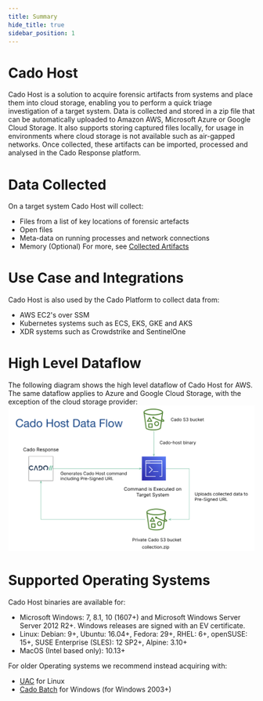 ```yaml
---
title: Summary
hide_title: true
sidebar_position: 1
---
```


# Cado Host
Cado Host is a solution to acquire forensic artifacts from systems and place them into cloud storage, enabling you to perform a quick triage investigation of a target system.
Data is collected and stored in a zip file that can be automatically uploaded to Amazon AWS, Microsoft Azure or Google Cloud Storage.
It also supports storing captured files locally, for usage in environments where cloud storage is not available such as air-gapped networks.
Once collected, these artifacts can be imported, processed and analysed in the Cado Response platform.

# Data Collected
On a target system Cado Host will collect:
- Files from a list of key locations of forensic artefacts
- Open files
- Meta-data on running processes and network connections
- Memory (Optional)
For more, see [Collected Artifacts](/cado-host/artifacts)

# Use Case and Integrations
Cado Host is also used by the Cado Platform to collect data from:
- AWS EC2's over SSM
- Kubernetes systems such as ECS, EKS, GKE and AKS
- XDR systems such as Crowdstrike and SentinelOne

# High Level Dataflow
The following diagram shows the high level dataflow of Cado Host for AWS. The same dataflow applies to Azure and Google Cloud Storage, with the exception of the cloud storage provider:
![Cado Host Dataflow](/img/cado-host-dfd.png)

# Supported Operating Systems
Cado Host binaries are available for:
- Microsoft Windows: 7, 8.1, 10 (1607+) and Microsoft Windows Server Server 2012 R2+. Windows releases are signed with an EV certificate.
- Linux: Debian: 9+, Ubuntu: 16.04+, Fedora: 29+, RHEL: 6+, openSUSE: 15+, SUSE Enterprise (SLES): 12 SP2+, Alpine: 3.10+
- MacOS (Intel based only): 10.13+

For older Operating systems we recommend instead acquiring with:
- [UAC](https://github.com/tclahr/uac) for Linux
- [Cado Batch](https://github.com/cado-security/Cado-Batch) for Windows (for Windows 2003+)
